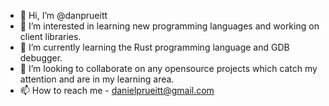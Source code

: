 - 👋 Hi, I’m @danprueitt
- 👀 I’m interested in learning new programming languages and working on client libraries.
- 🌱 I’m currently learning the Rust programming language and GDB debugger.
- 💞️ I’m looking to collaborate on any opensource projects which catch my attention and are in my learning area.
- 📫 How to reach me - danielprueitt@gmail.com
